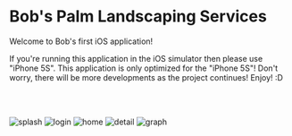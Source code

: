 # Bob's Palm Landscaping Services

Welcome to Bob's first iOS application! 

If you're running this application in the iOS simulator then please use "iPhone 5S". This application is only optimized for the "iPhone 5S"! Don't worry, there will be more developments as the project continues! Enjoy! :D

</br></br>

![splash](https://cloud.githubusercontent.com/assets/11342527/7515132/09e1d6c6-f479-11e4-8aa6-5cb5d8908d12.png)
![login](https://cloud.githubusercontent.com/assets/11342527/7515135/09fc00f0-f479-11e4-9fbb-54a6d60896a6.png)
![home](https://cloud.githubusercontent.com/assets/11342527/7515133/09f1c61c-f479-11e4-907f-0a02e7fa670f.png)
![detail](https://cloud.githubusercontent.com/assets/11342527/7515136/09fc8750-f479-11e4-9959-ce45aa59de32.png)
![graph](https://cloud.githubusercontent.com/assets/11342527/7515134/09fb91c4-f479-11e4-8211-fd77ffa9cbbe.png)

